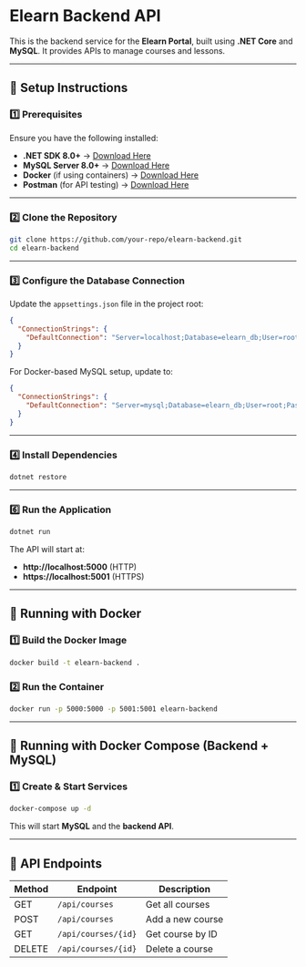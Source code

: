 # Elearn Backend API

This is the backend service for the **Elearn Portal**, built using **.NET Core** and **MySQL**. It provides APIs to manage courses and lessons.

---

## 🚀 Setup Instructions

### **1️⃣ Prerequisites**
Ensure you have the following installed:
- **.NET SDK 8.0+** → [Download Here](https://dotnet.microsoft.com/en-us/download)
- **MySQL Server 8.0+** → [Download Here](https://dev.mysql.com/downloads/)
- **Docker** (if using containers) → [Download Here](https://www.docker.com/get-started)
- **Postman** (for API testing) → [Download Here](https://www.postman.com/)

---

### **2️⃣ Clone the Repository**
```sh
git clone https://github.com/your-repo/elearn-backend.git
cd elearn-backend
```

---

### **3️⃣ Configure the Database Connection**
Update the `appsettings.json` file in the project root:
```json
{
  "ConnectionStrings": {
    "DefaultConnection": "Server=localhost;Database=elearn_db;User=root;Password=rootpassword;"
  }
}
```

For Docker-based MySQL setup, update to:
```json
{
  "ConnectionStrings": {
    "DefaultConnection": "Server=mysql;Database=elearn_db;User=root;Password=rootpassword;"
  }
}
```

---

### **4️⃣ Install Dependencies**
```sh
dotnet restore
```

---

### **6️⃣ Run the Application**
```sh
dotnet run
```
The API will start at:
- **http://localhost:5000** (HTTP)
- **https://localhost:5001** (HTTPS)

---

## 🐳 Running with Docker

### **1️⃣ Build the Docker Image**
```sh
docker build -t elearn-backend .
```

### **2️⃣ Run the Container**
```sh
docker run -p 5000:5000 -p 5001:5001 elearn-backend
```

---

## 🔄 Running with Docker Compose (Backend + MySQL)

### **1️⃣ Create & Start Services**
```sh
docker-compose up -d
```
This will start **MySQL** and the **backend API**.

---

## 📡 API Endpoints
| Method | Endpoint | Description |
|--------|---------|-------------|
| GET | `/api/courses` | Get all courses |
| POST | `/api/courses` | Add a new course |
| GET | `/api/courses/{id}` | Get course by ID |
| DELETE | `/api/courses/{id}` | Delete a course |


